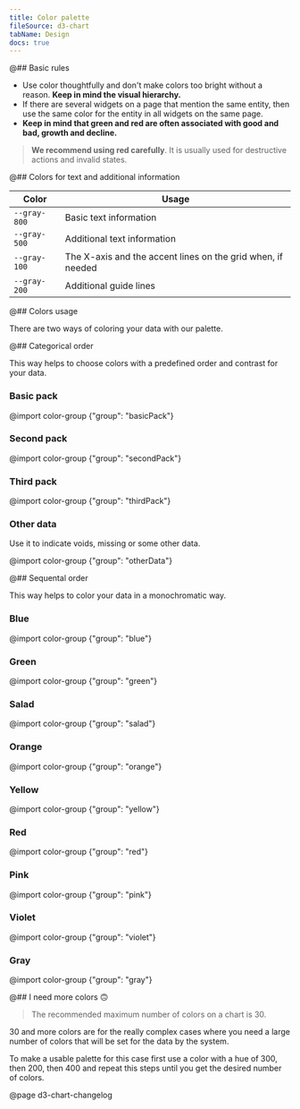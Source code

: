 ```yaml
---
title: Color palette
fileSource: d3-chart
tabName: Design
docs: true
---
```


@## Basic rules

- Use color thoughtfully and don't make colors too bright without a reason. **Keep in mind the visual hierarchy.**
- If there are several widgets on a page that mention the same entity, then use the same color for the entity in all widgets on the same page.
- **Keep in mind that green and red are often associated with good and bad, growth and decline.**

> **We recommend using red carefully**. It is usually used for destructive actions and invalid states.

@## Colors for text and additional information

| Color        | Usage                                                       |
| ------------ | ----------------------------------------------------------- |
| `--gray-800` | Basic text information                                      |
| `--gray-500` | Additional text information                                 |
| `--gray-100` | The X-axis and the accent lines on the grid when, if needed |
| `--gray-200` | Additional guide lines                                      |

@## Colors usage

There are two ways of coloring your data with our palette.

@## Categorical order

This way helps to choose colors with a predefined order and contrast for your data.

### Basic pack

@import color-group {"group": "basicPack"}

### Second pack

@import color-group {"group": "secondPack"}

### Third pack

@import color-group {"group": "thirdPack"}

### Other data

Use it to indicate voids, missing or some other data.

@import color-group {"group": "otherData"}

@## Sequental order

This way helps to color your data in a monochromatic way.

### Blue

@import color-group {"group": "blue"}

### Green

@import color-group {"group": "green"}

### Salad

@import color-group {"group": "salad"}

### Orange

@import color-group {"group": "orange"}

### Yellow

@import color-group {"group": "yellow"}

### Red

@import color-group {"group": "red"}

### Pink

@import color-group {"group": "pink"}

### Violet

@import color-group {"group": "violet"}

### Gray

@import color-group {"group": "gray"}

@## I need more colors 🙃

> The recommended maximum number of colors on a chart is 30.

30 and more colors are for the really complex cases where you need a large number of colors that will be set for the data by the system.

To make a usable palette for this case first use a color with a hue of 300, then 200, then 400 and repeat this steps until you get the desired number of colors.

@page d3-chart-changelog
